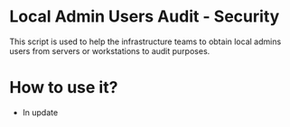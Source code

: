 # Local Admin Users Audit - Security
This script is used to help the infrastructure teams to obtain local admins users from servers or workstations to audit purposes.

# How to use it?
- In update